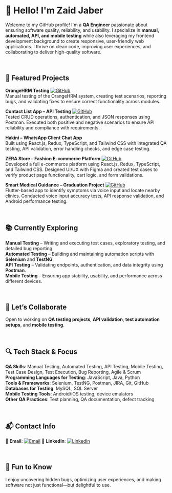 # 👋 Hello! I'm Zaid Jaber

Welcome to my GitHub profile! I'm a **QA Engineer** passionate about ensuring software quality, reliability, and usability. I specialize in **manual, automated, API, and mobile testing** while also leveraging my frontend development background to create responsive, user-friendly web applications. I thrive on clean code, improving user experiences, and collaborating to deliver high-quality software.

<br>


## 🚀 Featured Projects

**OrangeHRM Testing** [![GitHub](https://img.shields.io/badge/GitHub-Visit-black?logo=github)](https://github.com/ZaidJaber1/Testing-OrangeHRM)  
Manual testing of the OrangeHRM system, creating test scenarios, reporting bugs, and validating fixes to ensure correct functionality across modules.

**Contact List App – API Testing** [![GitHub](https://img.shields.io/badge/GitHub-Visit-black?logo=github)](https://github.com/ZaidJaber1/Contact-List---API-Testing)  
Tested CRUD operations, authentication, and JSON responses using Postman. Executed both positive and negative scenarios to ensure API reliability and compliance with requirements.

**Hakini – WhatsApp Client Chat App**<br>
Built using React.js, Redux, TypeScript, and Tailwind CSS with integrated QA testing, API validation, error handling checks, and edge case testing.

**ZERA Store – Fashion E-commerce Platform** [![GitHub](https://img.shields.io/badge/GitHub-Visit-black?logo=github)](https://github.com/ZaidJaber1/ZERAStore)  
Developed a full e-commerce platform using React.js, Redux, TypeScript, and Tailwind CSS. Designed UI/UX with Figma and created test cases to verify product page functionality, cart logic, and form validations.

**Smart Medical Guidance – Graduation Project** [![GitHub](https://img.shields.io/badge/GitHub-Visit-black?logo=github)](https://github.com/wafaabdalhadi/smg-senior-final)  
Flutter-based app to identify symptoms via voice input and locate nearby clinics. Conducted voice input accuracy tests, API response validation, and Android performance testing.


<br>

## 📚 Currently Exploring

**Manual Testing** – Writing and executing test cases, exploratory testing, and detailed bug reporting.<br>
**Automated Testing** – Building and maintaining automation scripts with **Selenium** and **TestNG**.<br>
**API Testing** – Validating endpoints, authentication, and data integrity using **Postman**.<br>
**Mobile Testing** – Ensuring app stability, usability, and performance across different devices.<br>

<br>

## 🤝 Let’s Collaborate

Open to working on **QA testing projects**, **API validation**, **test automation setups**, and **mobile testing**.

<br>

## 🔍 Tech Stack & Focus

**QA Skills**: Manual Testing, Automated Testing, API Testing, Mobile Testing, Test Case Design, Test Execution, Bug Reporting, Agile & Scrum<br>
**Programming Languages for Testing**: JavaScript, Java, Python<br>
**Tools & Frameworks**: Selenium, TestNG, Postman, JIRA, Git, GitHub<br>
**Databases for Testing**: MySQL, SQL Server<br>
**Mobile Testing Tools**: Android/iOS testing, device emulators<br>
**Other QA Practices**: Test planning, QA documentation, defect tracking<br>

<br>

## 📬 Contact Info

📧 **Email**: [![Email](https://img.shields.io/badge/Email-Send-lightgrey?logo=gmail)](mailto:zaidjaber105@outlook.com)
🔗 **LinkedIn**: [![LinkedIn](https://img.shields.io/badge/LinkedIn-Connect-blue?logo=linkedin)](https://linkedin.com/in/zaidjaber13)

<br>

## 🌟 Fun to Know

I enjoy uncovering hidden bugs, optimizing user experiences, and making software not just functional—but delightful to use.
